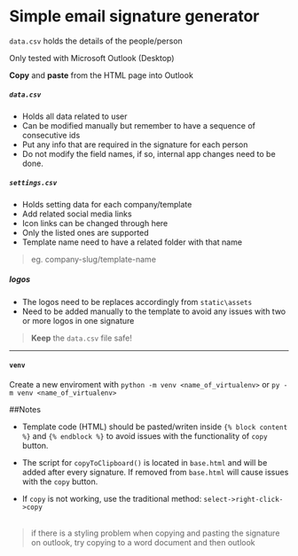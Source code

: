 # Simple email signature generator

`data.csv` holds the details of the people/person

Only tested with Microsoft Outlook (Desktop) 

<b>Copy</b> and <b>paste</b> from the HTML page into Outlook

##### `data.csv`
 - Holds all data related to user
 - Can be modified manually but remember to have a sequence of consecutive ids
 - Put any info that are required in the signature for each person
 - Do not modify the field names, if so, internal app changes need to be done.
##### `settings.csv`
 - Holds setting data for each company/template
 - Add related social media links
 - Icon links can be changed through here
 - Only the listed ones are supported
 - Template name need to have a related folder with that name 
 >eg. company-slug/template-name

##### logos
 - The logos need to be replaces accordingly from `static\assets`
 - Need to be added manually to the template to avoid any issues with two or more logos in one signature 


> <b>Keep</b> the `data.csv` file safe!

---

#### `venv`
Create a new enviroment with `python -m venv <name_of_virtualenv>` or `py -m venv <name_of_virtualenv>`

##Notes
 - Template code (HTML) should be pasted/writen inside `{% block content %}`
and `{% endblock %}` to avoid issues with the functionality of `copy` button.

 - The script for `copyToClipboard()` is located in `base.html` and will be added after every signature. If removed from `base.html` will cause issues with the `copy` button.

 - If `copy` is not working, use the traditional method: `select->right-click->copy`
   <br><br>
>if there is a styling problem when copying and pasting the signature on outlook, try copying to a word document and then outlook
